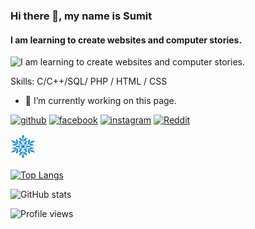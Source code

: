 ### Hi there 👋, my name is Sumit
####  I am learning to create websites and computer stories.
![ I am learning to create websites and computer stories.](https://miro.medium.com/max/738/1*qOH6893kuHCdiDpdtQFHqg.jpeg)


Skills: C/C++/SQL/ PHP / HTML / CSS

- 🔭 I’m currently working on this page. 


[<img src='https://cdn.jsdelivr.net/npm/simple-icons@3.0.1/icons/github.svg' alt='github' height='40'>](https://github.com/SJBALL5308)  [<img src='https://cdn.jsdelivr.net/npm/simple-icons@3.0.1/icons/facebook.svg' alt='facebook' height='40'>](https://www.facebook.com/ball.sj2546)  [<img src='https://cdn.jsdelivr.net/npm/simple-icons@3.0.1/icons/instagram.svg' alt='instagram' height='40'>](https://www.instagram.com/born.sj/)  [<img src='https://cdn.jsdelivr.net/npm/simple-icons@3.0.1/icons/reddit.svg' alt='Reddit' height='40'>](https://www.reddit.com/user/Born_SJ5308)  

<a href='https://archiveprogram.github.com/'><img src='https://raw.githubusercontent.com/acervenky/animated-github-badges/master/assets/acbadge.gif' width='40' height='40'></a> 

[![Top Langs](https://github-readme-stats.vercel.app/api/top-langs/?username=SJBALL5308)](https://github.com/anuraghazra/github-readme-stats)

![GitHub stats](https://github-readme-stats.vercel.app/api?username=SJBALL5308&show_icons=true)  

![Profile views](https://gpvc.arturio.dev/SJBALL5308)  
